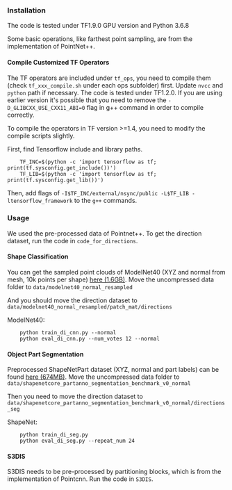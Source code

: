 ### Installation
The code is tested under TF1.9.0 GPU version and Python 3.6.8

Some basic operations, like farthest point sampling, are from the implementation of PointNet++.

#### Compile Customized TF Operators
The TF operators are included under `tf_ops`, you need to compile them (check `tf_xxx_compile.sh` under each ops subfolder) first. Update `nvcc` and `python` path if necessary. The code is tested under TF1.2.0. If you are using earlier version it's possible that you need to remove the `-D_GLIBCXX_USE_CXX11_ABI=0` flag in g++ command in order to compile correctly.

To compile the operators in TF version >=1.4, you need to modify the compile scripts slightly.

First, find Tensorflow include and library paths.

        TF_INC=$(python -c 'import tensorflow as tf; print(tf.sysconfig.get_include())')
        TF_LIB=$(python -c 'import tensorflow as tf; print(tf.sysconfig.get_lib())')

Then, add flags of `-I$TF_INC/external/nsync/public -L$TF_LIB -ltensorflow_framework` to the `g++` commands.

### Usage

We used the pre-processed data of Pointnet++. To get the direction dataset, run the code in `code_for_directions`.

#### Shape Classification

You can get the sampled point clouds of ModelNet40 (XYZ and normal from mesh, 10k points per shape) <a href="https://shapenet.cs.stanford.edu/media/modelnet40_normal_resampled.zip">here (1.6GB)</a>. Move the uncompressed data folder to `data/modelnet40_normal_resampled`

And you should move the direction dataset to `data/modelnet40_normal_resampled/patch_mat/directions`

ModelNet40:

        python train_di_cnn.py --normal
        python eval_di_cnn.py --num_votes 12 --normal

#### Object Part Segmentation

Preprocessed ShapeNetPart dataset (XYZ, normal and part labels) can be found <a href="https://shapenet.cs.stanford.edu/media/shapenetcore_partanno_segmentation_benchmark_v0_normal.zip">here (674MB)</a>. Move the uncompressed data folder to `data/shapenetcore_partanno_segmentation_benchmark_v0_normal`

Then you need to move the direction dataset to `data/shapenetcore_partanno_segmentation_benchmark_v0_normal/directions_seg`

ShapeNet:

        python train_di_seg.py
        python eval_di_seg.py --repeat_num 24

#### S3DIS

S3DIS needs to be pre-processed by partitioning blocks, which is from the implementation of Pointcnn. Run the code in `S3DIS`.